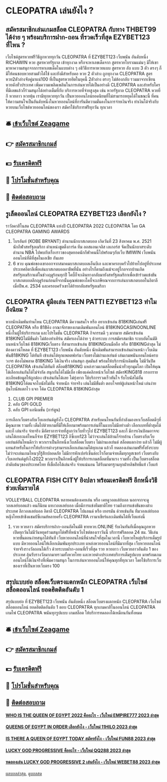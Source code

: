 # CLEOPATRA เล่นยังไง ?
## สมัครสมาชิกเล่นเกมสล็อต CLEOPATRA กับทาง THBET99 ได้ง่าย ๆ พร้อมบริการฝาก-ถอน ที่รวดเร็วที่สุด EZYBET123 ที่ไหน ?
เว็บไซต์สูตรหวยฟรีวิธีถูกหวยทุกวัน CLEOPATRA ที่ EZYBET123 เว็บพนัน อันดับหนึ่ง RICHAWIN หวย สูตรหวยรัฐบาล เข้าทุกงวด หรือจะหาเลขเด็ดจาก สูตรหวยโบราณแม่นๆ มีให้เขามาหาความสนุกจากการหาเลขเด็ดในแบบต่าง ๆ อธิวิธีการหาหวยแบบ สูตรหวย ลับ แบบ 3 ตัว ตรงๆ ก็มีให้คนชอบหวยสามตัวได้ใช้ และยังมีสำหรับคอ หวย 2 ตัวล่าง ถูกทุกงวด CLEOPATRA สูตรหวย2ตัวล่างจับคู่มาแน่100 ที่เป็นสูตรหวยฮิตในยุคนี้ 2ตัวล่าง ตรงๆ ไม่ต้องกลับ รวมมาจากเซียนหวยดังทั่วประเทศ เพิ่มความเพลิดเพลินในการเล่นหวยได้เป็นอย่างดี CLEOPATRA และสำหรับใครที่มีเลขแล้วก็ร่วมสนุกได้อย่างเต็มที่กับ บริการหวยที่จ่ายสูงสุด เช่น หวยรัฐบาล CLEOPATRA หวยยี่กี หวยลาว หวยหุ้น เรามีทุกหวยทุกวัน เป็นหวยออนไลน์ยอดนิยมที่ไม่สามารถหยุดได้ในขณะนี้ ที่คนให้ความสนใจเป็นอันดับหนึ่งในหวยออนไลน์ที่การันตีความมั่นคงในการจ่ายเงินจริง ทำเงินได้จริงกับหวยบนเว็บไซต์หวยออนไลน์ของเรา สมัครใช้บริการฟรีทุกวัน ทุกเวลา

## 🛎 [เข้าเว็บไซต์ Zeagame](https://bit.ly/3SdLNi2)
## 👉 [สมัครสมาชิกเกมส์](https://bit.ly/3SdLNi2)
## 💵 [รับเครดิตฟรี](https://bit.ly/3dyRKHj)
## 👑 [โปรโมชั่นสำหรับคุณ](https://bit.ly/3dyRKHj)
## 📱 [ติดต่อสอบถาม](https://bit.ly/3dyRKHj)

## รูเล็ตออนไลน์ CLEOPATRA EZYBET123 เลือกยังไง ?
ราวัลคาสิโนสด CLEOPATRA แห่งปี CLEOPATRA 2022 CLEOPATRA โดย GA CLEOPATRA GAMING AWARDS
1. ไบรอันท์ (KOBE BRYANT) ตำนานนักบาสเกตบอล เกิดวันที่ 23 สิงหาคม พ.ศ. 2521 นักกีฬาสหรัฐอเมริกา ตำแหน่งชูตติ้งการ์ด ทีม ลอสแอนเจลิส เลเกอร์ส จัดเป็นนักบาสระดับตำนาน NBA ไปพบกับเรื่องราวของสุดยอดนักกีฬาคนนี้ไปพร้อมๆกับเว็บ IMIWIN เว็บพนันออนไลน์ที่ดีที่สุดในเอเชีย กันเลย
2. 6 ขวบ คุณพ่อของเขาออกจากสมาคมบาสเกตบอลเอ็นบีเอ และพาครอบครัวไปย้ายไปอยู่ที่ประเทศประเทศอิตาลีเพื่อเล่นบาสเกตบอลอาชีพที่นั่น อย่างไรก็ตามถึงแม้จะอยู่ไกลจากบ้านเกิดสหรัฐอเมริกาแต่ในช่วงฤดูร้อนทุกปี โคบี้ก็จะเดินทางกลับมายังสหรัฐอเมริกาเพื่อเข้าร่วมแข่งขันบาสเกตบอลลีกฤดูร้อนก่อนที่จากนั้นคุณพ่อของโคบี้จะเกษียณจากการเล่นบาสเกตบอลในอิตาลีเมื่อปีพ.ศ. 2534 และครอบครัวเขาได้ย้ายกลับสหรัฐอเมริกา

## CLEOPATRA คู่มือเล่น TEEN PATTI EZYBET123 ทำไมถึงนิยม ?
หากนักเดิมพันท่านไหน CLEOPATRA มีความสนใจ หรือ อยากเข้าเล่น 818KINGเล่นฟรี CLEOPATRA หรือ 818คิง อาณาจักรของเกมเดิมพันออนไลน์ 818KINGCASINOONLINE หนึ่งในผู้ให้บริการเกม และโปรโมชั่น CLEOPATRA กิจกรรมดี ๆ มากมาย สมัครเข้าเล่น 818KINGไม่มีขั่นต่ำ ไม่ต้องทำเทิร์น สมัครเองได้ง่าย ๆ ด้วยระบบ การสมัครสมาชิก ระบบอัตโนมัติ บนหน้าเว็บไซต์ 818KINGเว็บตรง ที่สามารถเข้าเล่น 818KINGบนมือถือ หรือ 818KINGล่าสุด ไม่ต้องดาวน์โหลด ที่ EZYBET123 เว็บพนัน อันดับหนึ่ง นักเดิมพันสามารถเข้าเล่นผ่านหน้า เว็บเดิมพัน818KING ได้ทันที เข้าเล่นได้ทุกแพลตฟอร์ม เว็บตรงไม่ผ่านเอเย่นต์ เล่นเกมพนันออนไลน์ครบวงจร ต้องไม่พลาด 818KING ได้เงินจริง เล่นสนุก สุดมันส์ พร้อมให้บริการนักเดิมพัน ไม่มีวันปิด CLEOPATRA เข้าเล่นได้ทันที สล็อต818KING แหล่งรวมเกมสล็อตชั้นนำทั่วทุกมุมโลก เปิดให้คุณได้เลือกเล่นกันได้ไม่จำกัด สนุกกันได้ไม่มีเบื่อ เพียงแค่คลิกหน้าเว็บไซต์ สมัครKING818 กรอกรายละเอียดข้อมูลให้ถูกต้อง เข้าเล่นกันได้เลย ไม่ยุ่งยาก ใช้บริการรวดเร็วทันใจ รับโบนัสไม่อั้น 818KINGโค้ตแจกโบนัสไม่อั้น จ่ายหนัก จ่ายจริง เล่นไม่มีขั้นต่ำ ตอบโจทย์ผู้เล่นหน้าใหม่ เล่นง่าย ลุ้นโบนัสแตกไว แจก โค้ด CLEOPATRA 818KINGล่าสุด
1. CLUB GPI PREMIER
2. คลับ GPI GOLD
3. คลับ GPI แอนิเมชั่น (การ์ตูน)

การเลือกเว็บตรงกับเว็บเอเย่นต์ดูยังไง CLEOPATRA สำหรับคนไหนกันที่กำลังมองหาเว็บสล็อตดีๆที่มีคุณภาพ รวมทั้ง เต็มไปด้วยเกมที่มีให้เลือกมาพร้อมการเล่นที่ในแบบไม่มีอย่างต่ำ เลือกเบทที่ต่ำสุดได้ และก็ เล่นจริง จ่ายจริง มีอัตราการจ่ายที่สูงกว่าเว็บทั่วๆไป EZYBET123 และก็ มีการเงินป้อมอาจจะ เล่นได้เยอะแค่ไหนก็จ่าย EZYBET123 อีซี่เบท123 ไม่ว่าจะเล่นได้ล้านก็จ่ายล้าน เว็บตรงกับเว็บเอเย่นต์อันไหนดีกว่า พวกเราเป็นอีกหนึ่งเว็บสล็อตเว็บตรง ไม่ผ่านเอเย่นต์ สล็อตแตกง่าย แล้วก็ ไม่มีผู้แทนสำหรับในการให้บริการต่างๆสามารถเลือกเล่นเกมได้ทุกเกม แล้วก็ ทดลองเล่นเกมฟรีทั้งยังระบบ ไม่ว่าจะเล่นเกมไหนๆก็รู้สึกปลอดภัย ไม่มีการหักเปอร์เซ็นต์อะไรก็ตามจ่ายเต็มทุกยูสเซอร์ เว็บตรงกับเว็บเอเย่นต์ดูยังไง2022 พวกเราเป็นอีกหนึ่งผู้ให้บริการเกมสล็อตที่มาแรง รวมทั้ง เป็นเว็บตรงสล็อต ลำดับต้นๆของประเทศไทย ที่เชื่อถือได้เล่นจริง จ่ายแน่นอน ได้รับมาตรฐานทุกฝ่ายลิขสิทธิ์แท้ เว็บแท้

## CLEOPATRA FISH CITY ยิงปลา พร้อมเครดิตฟรี อีกหนึ่งวิธีช่วยเพิ่มรายได้
VOLLEYBALL CLEOPATRA หลายคนต้องเคยเล่น หรือ เคยดูวอลเล่ย์บอล นอกจากจะดูวอลเลย์บอลแล้ว คนก็นิยม แทงวอลเลย์บอล เมื่อมีการแข่งทีมชาติไทย รวมถึงการแข่งขันของต่างประเทศ ลีกวอลเลย์บอล อิตาลี CLEOPATRA โปแลนด์ หรือ เยอรมัน ด้วยเช่นกัน ทีมวอลเล่ย์บอลหญิงไทยเข้าชิงแชมป์ซีเกมส์หลายครั้ง CLEOPATRA เรามาเชียร์และเดิมพันได้ที่เว็บแห่งนี่
1. รวย หวยลาว สมัครบริการฝาก-ถอนอัตโนมัติ ขายหวย.ONLINE รับเงินทันทีเมื่อคุณถูกหวย เปิดทุกวันไม่มีวันหยุดร่วมสนุกได้ฟรีที่หน้าเว็บไซต์ของเราวันนี้ บริการฟรีตลอด 24 ชม. วิธีเล่นหวยขั้นตอนง่ายสนุกได้ทันที เว็บหวยออนไลน์ที่น่าสนใจที่สุดในเวลานี้ เว็บหวยใหญ่บริการเต็มรูปแบบ มีหวยออนไลน์ให้เลือกเดิมพันทุกประเภท แหล่งหวยออนไลน์ที่มีมากที่สุด เว็บหวยออนไลน์ จ่ายจริงรางวัลถอนได้เร็ว ด้วยระบบฝาก-ถอนที่เร็วที่สุด รวย หวยลาว เว็บหวยลาวอันดับ 1 ของประเทศ ลุ้นรับรางวัลมากมายรวมทั้งหวยไทย และหวยต่างประเทศบริการเต็มรูปแบบ มาพร้อมเกมออนไลน์ได้เงินจริงที่เพิ่มความสนุก ในการเล่นหวยออนไลน์ให้คุณทุกที่ทุกเวลา โดยใช้บริการเว็บของเราที่เป็นหวยเว็บตรง 100

## สรุปแบบย่อ สล็อตเว็บตรงแตกหนัก CLEOPATRA เว็บไซต์ สล็อตออนไลน์ ยอดฮิตติดอันดับ 1
สรุปแบบย่อ ที่ EZYBET123 เว็บพนัน อันดับหนึ่ง สล็อตเว็บตรงแตกหนัก CLEOPATRA เว็บไซต์ สล็อตออนไลน์ ยอดฮิตติดอันดับ 1 ตอบ CLEOPATRA ทุกเกมคาสิโนออนไลน์ CLEOPATRA เกมไพ่ CLEOPATRA พนันทุกรูปแบบ เกมสล็อต ให้บริการทดลองได้เหมือนกันทั้งหมด

## 🛎 [เข้าเว็บไซต์ Zeagame](https://bit.ly/3SdLNi2)
## 👉 [สมัครสมาชิกเกมส์](https://bit.ly/3SdLNi2)
## 💵 [รับเครดิตฟรี](https://bit.ly/3dyRKHj)
## 👑 [โปรโมชั่นสำหรับคุณ](https://bit.ly/3dyRKHj)
## 📱 [ติดต่อสอบถาม](https://bit.ly/3dyRKHj)

#### [WHO IS THE QUEEN OF EGYPT 2022 คืออะไร - เว็บใหม่ EMPIRE777 2023 ล่าสุด](https://atom.io/themes/who%20is%20the%20queen%20of%20egypt%202022%20คืออะไร%20-%20เว็บใหม่%20empire777%202023%20ล่าสุด)
#### [QUEENS OF EGYPT IN ORDER เลือกยังไง - เว็บใหม่ 11HILO 2023 ล่าสุด](https://atom.io/themes/queens%20of%20egypt%20in%20order%20เลือกยังไง%20-%20เว็บใหม่%2011hilo%202023%20ล่าสุด)
#### [IS THERE A QUEEN OF EGYPT TODAY สมัครยังไง - เว็บใหม่ FUN88 2023 ล่าสุด](https://atom.io/themes/is%20there%20a%20queen%20of%20egypt%20today%20สมัครยังไง%20-%20เว็บใหม่%20fun88%202023%20ล่าสุด)
#### [LUCKY GOD PROGRESSIVE คืออะไร - เว็บใหม่ QQ288 2023 ล่าสุด](https://atom.io/themes/lucky%20god%20progressive%20คืออะไร%20-%20เว็บใหม่%20qq288%202023%20ล่าสุด)
#### [ทดลองเล่น LUCKY GOD PROGRESSIVE 2 เล่นยังไง - เว็บใหม่ WEBET88 2023 ล่าสุด](https://atom.io/themes/ทดลองเล่น%20lucky%20god%20progressive%202%20เล่นยังไง%20-%20เว็บใหม่%20webet88%202023%20ล่าสุด)

[ผลบอลล่าสุด](https://siamsport.tv "ผลบอลล่าสุด"), [ดูบอลสด](https://siamsport.tv/ดูบอลสด "ดูบอลสด")